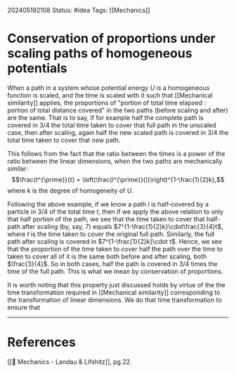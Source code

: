 202405192108
Status: #idea
Tags: [[Mechanics]]

# Conservation of proportions under scaling paths of homogeneous potentials

When a path in a system whose potential energy $U$ is a homogeneous function is scaled, and the time is scaled with it such that [[Mechanical similarity]] applies, the proportions of $\text{"portion of total time elapsed}:\text{portion of total distance covered"}$ in the two paths (before scaling and after) are the same. That is to say, if for example half the complete path is covered in 3/4 the total time taken to cover that full path in the unscaled case, then after scaling, again half the new scaled path is covered in 3/4 the total time taken to cover that new path.

This follows from the fact that the ratio between the times is a power of the ratio between the linear dimensions, when the two paths are mechanically similar:
$$\frac{t^{\prime}}{t} = \left(\frac{l^{\prime}}{l}\right)^{1-\frac{1}{2}k},$$
where $k$ is the degree of homogeneity of $U$. 

Following the above example, if we know a path $l$ is half-covered by a particle in 3/4 of the total time $t$, then if we apply the above relation to only that half portion of the path, we see that the time taken to cover that half-path after scaling (by, say, 7) equals $7^{1-\frac{1}{2}k}\cdot\frac{3}{4}t$, where $t$ is the time taken to cover the original full path. Similarly, the full path after scaling is covered in $7^{1-\frac{1}{2}k}\cdot t$. Hence, we see that the proportion of the time taken to cover half the path over the time to taken to cover all of it is the same both before and after scaling, both $\frac{3}{4}$. So in both cases, half the path is covered in 3/4 times the time of the full path. This is what we mean by conservation of proportions.

It is worth noting that this property just discussed holds by virtue of the the time transformation required in [[Mechanical similarity]] corresponding to the transformation of linear dimensions. We do that time transformation to ensure that 

___
# References
[[📕 Mechanics - Landau & Lifshitz]], pg.22.